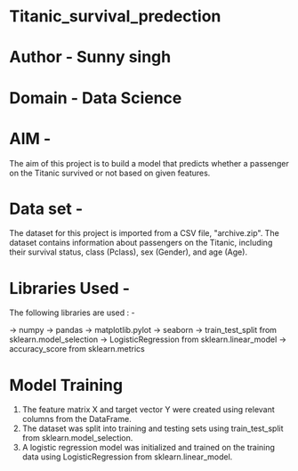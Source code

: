 # Titanic_survival_predection
# Author -  Sunny singh 
# Domain - Data Science 
# AIM - 
  The aim of this project is to build a model that predicts whether a passenger on the Titanic survived or not based on given features.
# Data set - 
  The dataset for this project is imported from a CSV file, "archive.zip". The dataset contains information about passengers on the Titanic, including their survival 
  status, class (Pclass), sex (Gender), and age (Age).

# Libraries Used - 
  The following libraries are used : - 
 
  -> numpy 
  -> pandas
  -> matplotlib.pylot 
  -> seaborn 
  -> train_test_split from sklearn.model_selection
  -> LogisticRegression from sklearn.linear_model 
  -> accuracy_score from sklearn.metrics

  # Model Training 
  1.  The feature matrix X and target vector Y were created using relevant columns from the DataFrame.
  2.  The dataset was split into training and testing sets using train_test_split from sklearn.model_selection.
  3.  A logistic regression model was initialized and trained on the training data using LogisticRegression from sklearn.linear_model.
